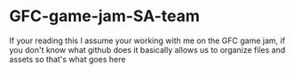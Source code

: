 # GFC-game-jam-SA-team
If your reading this I assume your working with me on the GFC game jam, if you don't know what github does it basically allows us to organize files and assets so that's what goes here 
